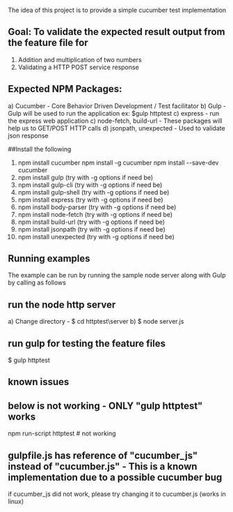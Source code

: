 The idea of this project is to provide a simple cucumber test implementation

## Goal: To validate the expected result output from the feature file for
1) Addition and multiplication of two numbers
2) Validating a HTTP POST service response


## Expected NPM Packages:
a) Cucumber - Core Behavior Driven Development / Test facilitator
b) Gulp - Gulp will be used to run the application ex: $gulp httptest
c) express - run the express web application
c) node-fetch, build-url - These packages will help us to GET/POST HTTP calls
d) jsonpath, unexpected - Used to validate json response

##Install the following
1) npm install cucumber
   npm install -g cucumber
   npm install --save-dev cucumber
2) npm install gulp (try with -g options if need be)
3) npm install gulp-cli (try with -g options if need be)
4) npm install gulp-shell (try with -g options if need be)
5) npm install express (try with -g options if need be)
6) npm install body-parser (try with -g options if need be)
7) npm install node-fetch (try with -g options if need be)
8) npm install build-url (try with -g options if need be)
9) npm install jsonpath (try with -g options if need be)
10) npm install unexpected (try with -g options if need be)

## Running examples
The example can be run by running the sample node server along with Gulp by calling as follows

## run the node http server
a) Change directory - $ cd httptest\server
b) $ node server.js

## run gulp for testing the feature files
$ gulp httptest

## known issues
## below is not working - ONLY "gulp httptest" works
npm run-script httptest  # not working

## gulpfile.js has reference of "cucumber_js" instead of "cucumber.js" - This is a known implementation due to a possible cucumber bug
if cucumber_js did not work, please try changing it to cucumber.js (works in linux)
